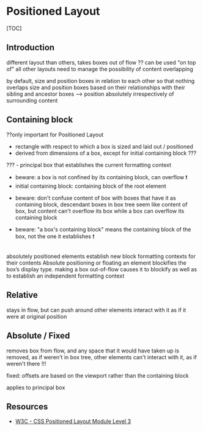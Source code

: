 # Positioned Layout

[TOC]


## Introduction

different layout than others, takes boxes out of flow ??
can be used "on top of" all other layouts
need to manage the possibility of content overlapping

by default, size and position boxes in relation to each other so that nothing overlaps
size and position boxes based on their relationships with their sibling and ancestor boxes
--> position absolutely irrespectively of surrounding content

## Containing block

??only important for Positioned Layout

- rectangle with respect to which a box is sized and laid out / positioned
- derived from dimensions of a box, except for initial containing block ???

??? - principal box that establishes the current formatting context

- beware: a box is not confined by its containing block, can overflow ❗️
- initial containing block: containing block of the root element

<!-- ToDo: move to layout
e.g. inline box’s containing block is the content box of its closest block container ancestor;

if that block container is an in-flow block, then its containing block is formed by its parent block container;

if that grandparent block container is absolutely positioned, then its containing block is the padding edges of its closest positioned ancestor (not necessarily its parent)

and so on up to the initial containing block.


e.g. inline box’s containing block is the content box of its closest block container ancestor
absolutely positioned boxes containing block is the padding edges of its closest positioned ancestor
 -->

- beware: don't confuse content of box with boxes that have it as containing block, descendant boxes in box tree seem like content of box, but content can't overflow its box while a box can overflow its containing block

- beware: "a box's containing block" means the containing block of the box, not the one it establishes ❗️




##

absolutely positioned elements establish new block formatting contexts for their contents
Absolute positioning or floating an element blockifies the box’s display type.
making a box out-of-flow causes it to blockify as well as to establish an independent formatting context

## Relative

stays in flow, but can push around
other elements interact with it as if it were at original position


## Absolute / Fixed

removes box from flow, and any space that it would have taken up is removed, as if weren't in box tree, other elements can't interact with it, as if weren't there !!!

fixed: offsets are based on the viewport rather than the containing block

applies to principal box

## Resources

- [W3C - CSS Positioned Layout Module Level 3](https://www.w3.org/TR/css-position-3/)